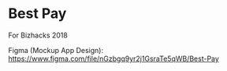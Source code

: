# Best Pay
For Bizhacks 2018 <br />

Figma (Mockup App Design): https://www.figma.com/file/nGzbgq9yr2j1GsraTe5qWB/Best-Pay <br />
